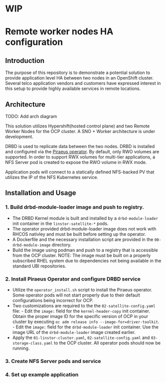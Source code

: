 # WIP
# Remote worker nodes HA configuration

## Introduction
The purpose of this repository is to demonstrate a potential solution to provide application level HA between two nodes in an OpenShift cluster.  Several telco application vendors and customers have expressed interest in this setup to provide highly available services in remote locations.  

## Architecture
TODO: Add arch diagram

This solution utilizes Hypershift(hosted control plane) and two Remote Worker Nodes for the OCP cluster.  A SNO + Worker architecture is under development. 

DRBD is used to replicate data between the two nodes.  DRBD is installed and configured via the [Piraeus operator](https://github.com/piraeusdatastore/piraeus-operator/tree/v2).  By default, only RWO volumes are supported.  In order to support RWX volumes for multi-tier applications, a NFS Server pod is created to expose the RWO volume in RWX mode.  

Application pods will connect to a statically defined NFS-backed PV that utilizes the IP of the NFS Kubernetes service.  

## Installation and Usage
### 1.  Build drbd-module-loader image and push to registry.
- The DRBD Kernel module is built and installed by a `drbd-module-loader` init container in the `linstor-satellite-*` pods.  
- The operator provided drbd-module-loader image does not work with RHCOS nativley and must be built before setting up the operator.  
- A Dockerfile and the necessary installation script are provided in the `00-drbd-module-image` directory.
- Build the image using podman and push to a registry that is accessible from the OCP cluster.  NOTE: The image must be built on a properly subscribed RHEL system due to dependencies not being available in the standard UBI repositories.
### 2.  Install Piraeus Operator and configure DRBD service
- Utilize the `operator_install.sh` script to install the Piraeus operator.  Some operator pods will not start properly due to their default configurations being incorrect for OCP.  
- Two customizations are required to the the `02-satellite-config.yaml` file:
      - Edit the `image:` field for the `kernel-header-copy` init container.  Obtain the proper image ID for the specific version of OCP in your cluster by executing `oc adm release info --image-for=driver-toolkit`.  
      - Edit the `image:` field for the `drbd-module-loader` init container.  Use the image URL of the `drbd-module-loader` image created earlier.  
- Apply the `01-linstor-cluster.yaml`, `02-satellite-config.yaml` and `03-storage-class.yaml` to the OCP cluster.  All operator pods should now be running.  
### 3.  Create NFS Server pods and service
### 4.  Set up example application